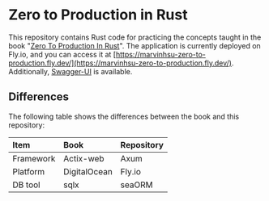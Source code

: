 # Zero to Production in Rust

This repository contains Rust code for practicing the concepts taught in the book "[Zero To Production In Rust](https://www.zero2prod.com/index.html)". The application is currently deployed on Fly.io, and you can access it at [https://marvinhsu-zero-to-production.fly.dev/](https://marvinhsu-zero-to-production.fly.dev/). Additionally, [Swagger-UI](https://marvinhsu-zero-to-production.fly.dev/swagger-ui/) is available.

## Differences

The following table shows the differences between the book and this repository:

| Item      | Book         | Repository |
|:----------|:-------------|:-----------|
| Framework | Actix-web    | Axum       |
| Platform  | DigitalOcean | Fly.io     |
| DB tool   | sqlx         | seaORM     |
